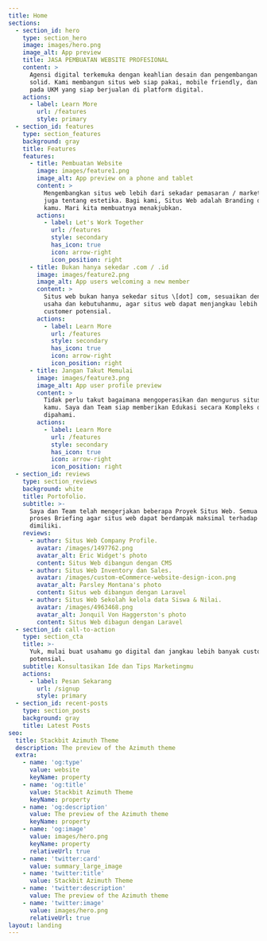 ```yaml
---
title: Home
sections:
  - section_id: hero
    type: section_hero
    image: images/hero.png
    image_alt: App preview
    title: JASA PEMBUATAN WEBSITE PROFESIONAL
    content: >
      Agensi digital terkemuka dengan keahlian desain dan pengembangan yang
      solid. Kami membangun situs web siap pakai, mobile friendly, dan berfokus
      pada UKM yang siap berjualan di platform digital.
    actions:
      - label: Learn More
        url: /features
        style: primary
  - section_id: features
    type: section_features
    background: gray
    title: Features
    features:
      - title: Pembuatan Website
        image: images/feature1.png
        image_alt: App preview on a phone and tablet
        content: >
          Mengembangkan situs web lebih dari sekadar pemasaran / marketing. Ini
          juga tentang estetika. Bagi kami, Situs Web adalah Branding dari usaha
          kamu. Mari kita membuatnya menakjubkan.
        actions:
          - label: Let's Work Together
            url: /features
            style: secondary
            has_icon: true
            icon: arrow-right
            icon_position: right
      - title: Bukan hanya sekedar .com / .id
        image: images/feature2.png
        image_alt: App users welcoming a new member
        content: >
          Situs web bukan hanya sekedar situs \[dot] com, sesuaikan dengan jenis
          usaha dan kebutuhanmu, agar situs web dapat menjangkau lebih banyak
          customer potensial.
        actions:
          - label: Learn More
            url: /features
            style: secondary
            has_icon: true
            icon: arrow-right
            icon_position: right
      - title: Jangan Takut Memulai
        image: images/feature3.png
        image_alt: App user profile preview
        content: >
          Tidak perlu takut bagaimana mengoperasikan dan mengurus situs web
          kamu. Saya dan Team siap memberikan Edukasi secara Kompleks dan Mudah
          dipahami.
        actions:
          - label: Learn More
            url: /features
            style: secondary
            has_icon: true
            icon: arrow-right
            icon_position: right
  - section_id: reviews
    type: section_reviews
    background: white
    title: Portofolio.
    subtitle: >-
      Saya dan Team telah mengerjakan beberapa Proyek Situs Web. Semua melalui
      proses Briefing agar situs web dapat berdampak maksimal terhadap usaha
      dimiliki.
    reviews:
      - author: Situs Web Company Profile.
        avatar: /images/1497762.png
        avatar_alt: Eric Widget's photo
        content: Situs Web dibangun dengan CMS
      - author: Situs Web Inventory dan Sales.
        avatar: /images/custom-eCommerce-website-design-icon.png
        avatar_alt: Parsley Montana's photo
        content: Situs web dibangun dengan Laravel
      - author: Situs Web Sekolah kelola data Siswa & Nilai.
        avatar: /images/4963468.png
        avatar_alt: Jonquil Von Haggerston's photo
        content: Situs Web dibagun dengan Laravel
  - section_id: call-to-action
    type: section_cta
    title: >-
      Yuk, mulai buat usahamu go digital dan jangkau lebih banyak customer
      potensial.
    subtitle: Konsultasikan Ide dan Tips Marketingmu
    actions:
      - label: Pesan Sekarang
        url: /signup
        style: primary
  - section_id: recent-posts
    type: section_posts
    background: gray
    title: Latest Posts
seo:
  title: Stackbit Azimuth Theme
  description: The preview of the Azimuth theme
  extra:
    - name: 'og:type'
      value: website
      keyName: property
    - name: 'og:title'
      value: Stackbit Azimuth Theme
      keyName: property
    - name: 'og:description'
      value: The preview of the Azimuth theme
      keyName: property
    - name: 'og:image'
      value: images/hero.png
      keyName: property
      relativeUrl: true
    - name: 'twitter:card'
      value: summary_large_image
    - name: 'twitter:title'
      value: Stackbit Azimuth Theme
    - name: 'twitter:description'
      value: The preview of the Azimuth theme
    - name: 'twitter:image'
      value: images/hero.png
      relativeUrl: true
layout: landing
---
```

